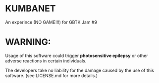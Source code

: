 # KUMBANET
An experince (NO GAME!!!) for GBTK Jam #9

# WARNING:
Usage of this software could trigger **photosensitive epilepsy** or other adverse reactions in certain individuals.

The developers take no liability for the damage caused by the use of this software. (see LICENSE.md for more details.)
